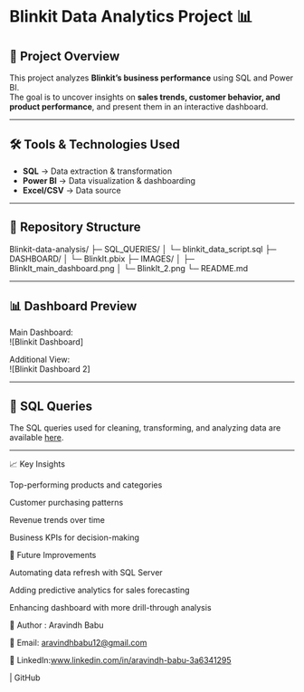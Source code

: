 # Blinkit Data Analytics Project 📊  

## 📌 Project Overview  
This project analyzes **Blinkit’s business performance** using SQL and Power BI.  
The goal is to uncover insights on **sales trends, customer behavior, and product performance**, and present them in an interactive dashboard.  

---

## 🛠️ Tools & Technologies Used  
- **SQL** → Data extraction & transformation  
- **Power BI** → Data visualization & dashboarding  
- **Excel/CSV** → Data source  

---

## 📂 Repository Structure  
Blinkit-data-analysis/
├─ SQL_QUERIES/
│ └─ blinkit_data_script.sql
├─ DASHBOARD/
│ └─ BlinkIt.pbix
├─ IMAGES/
│ ├─ BlinkIt_main_dashboard.png
│ └─ BlinkIt_2.png
└─ README.md


---

## 📊 Dashboard Preview  
Main Dashboard:  
![Blinkit Dashboard]

Additional View:  
![Blinkit Dashboard 2]

---

## 📑 SQL Queries  
The SQL queries used for cleaning, transforming, and analyzing data are available [here](./SQL_QUERIES/blinkit_data_script.sql).  

---
  📈 Key Insights

Top-performing products and categories

Customer purchasing patterns

Revenue trends over time

Business KPIs for decision-making

🔮 Future Improvements

Automating data refresh with SQL Server

Adding predictive analytics for sales forecasting

Enhancing dashboard with more drill-through analysis

👤 Author : Aravindh Babu

📧 Email: aravindhbabu12@gmail.com

🔗 LinkedIn:www.linkedin.com/in/aravindh-babu-3a6341295

 | GitHub
